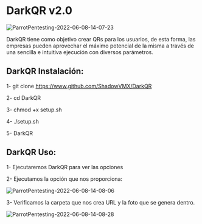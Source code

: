 # DarkQR v2.0

![ParrotPentesting-2022-06-08-14-07-23](https://user-images.githubusercontent.com/92258683/172612701-ab9a132d-2079-46fa-8664-ca0166648abf.png)


DarkQR tiene como objetivo crear QRs para los usuarios, de esta forma, las empresas pueden aprovechar el máximo potencial de la misma a través de una sencilla e intuitiva ejecución con diversos parámetros.


## DarkQR Instalación:

1- git clone https://www.github.com/ShadowVMX/DarkQR

2- cd DarkQR

3- chmod +x setup.sh

4- ./setup.sh

5- DarkQR

## DarkQR Uso:

1- Ejecutaremos DarkQR para ver las opciones

2- Ejecutamos la opción que nos proporciona:

![ParrotPentesting-2022-06-08-14-08-06](https://user-images.githubusercontent.com/92258683/172613026-34e624e1-6e73-49dc-b8af-f2ac8f901404.png)

3- Verificamos la carpeta que nos crea URL y la foto que se genera dentro.

![ParrotPentesting-2022-06-08-14-08-28](https://user-images.githubusercontent.com/92258683/172613079-f88278ba-d539-420e-9d34-b3ce6dca4b6e.png)








